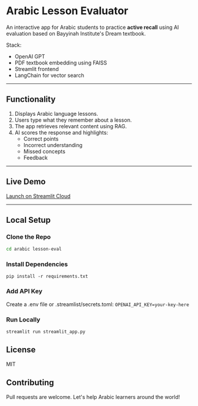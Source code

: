 # Arabic Lesson Evaluator 

An interactive app for Arabic students to practice **active recall** using AI evaluation based on Bayyinah Institute's Dream textbook.

Stack:
- OpenAI GPT
- PDF textbook embedding using FAISS
- Streamlit frontend
- LangChain for vector search

---

## Functionality

1. Displays Arabic language lessons.
2. Users type what they remember about a lesson.
3. The app retrieves relevant content using RAG.
4. AI scores the response and highlights:
    - Correct points
    - Incorrect understanding
    - Missed concepts
    - Feedback

---

## Live Demo
[Launch on Streamlit Cloud](https://arabic-leappn-eval-bo4juht5vqqzqtgfsayval.streamlit.app/)

---

## Local Setup

### Clone the Repo
```bash git clone https://github.com/aatif-dawawala/arabic-lesson-eval.git
cd arabic lesson-eval
```

### Install Dependencies
```pip install -r requirements.txt```

### Add API Key
Create a .env file or .streamlist/secrets.toml:
```OPENAI_API_KEY=your-key-here```

### Run Locally
```streamlit run streamlit_app.py```

## License 
MIT

## Contributing
Pull requests are welcome. Let's help Arabic learners around the world!

